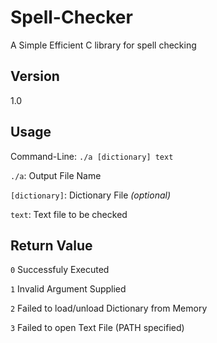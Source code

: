 # Spell-Checker
A Simple Efficient C library for spell checking

## Version
1.0

## Usage
Command-Line: `./a [dictionary] text`

`./a`: Output File Name

`[dictionary]`: Dictionary File *(optional)*

`text`: Text file to be checked

## Return Value
`0` Successfuly Executed

`1` Invalid Argument Supplied

`2` Failed to load/unload Dictionary from Memory

`3` Failed to open Text File (PATH specified)
